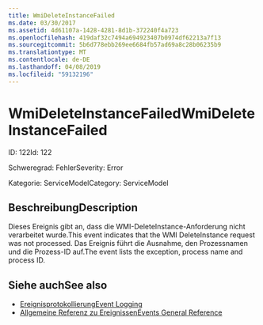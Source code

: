 ```yaml
---
title: WmiDeleteInstanceFailed
ms.date: 03/30/2017
ms.assetid: 4d61107a-1428-4281-8d1b-372240f4a723
ms.openlocfilehash: 419daf32c7494a694923407b0974df62213a7f13
ms.sourcegitcommit: 5b6d778ebb269ee6684fb57ad69a8c28b06235b9
ms.translationtype: MT
ms.contentlocale: de-DE
ms.lasthandoff: 04/08/2019
ms.locfileid: "59132196"
---
```

# <a name="wmideleteinstancefailed"></a><span data-ttu-id="d3f93-102">WmiDeleteInstanceFailed</span><span class="sxs-lookup"><span data-stu-id="d3f93-102">WmiDeleteInstanceFailed</span></span>
<span data-ttu-id="d3f93-103">ID: 122</span><span class="sxs-lookup"><span data-stu-id="d3f93-103">Id: 122</span></span>  
  
 <span data-ttu-id="d3f93-104">Schweregrad: Fehler</span><span class="sxs-lookup"><span data-stu-id="d3f93-104">Severity: Error</span></span>  
  
 <span data-ttu-id="d3f93-105">Kategorie: ServiceModel</span><span class="sxs-lookup"><span data-stu-id="d3f93-105">Category: ServiceModel</span></span>  
  
## <a name="description"></a><span data-ttu-id="d3f93-106">Beschreibung</span><span class="sxs-lookup"><span data-stu-id="d3f93-106">Description</span></span>  
 <span data-ttu-id="d3f93-107">Dieses Ereignis gibt an, dass die WMI-DeleteInstance-Anforderung nicht verarbeitet wurde.</span><span class="sxs-lookup"><span data-stu-id="d3f93-107">This event indicates that the WMI DeleteInstance request was not processed.</span></span> <span data-ttu-id="d3f93-108">Das Ereignis führt die Ausnahme, den Prozessnamen und die Prozess-ID auf.</span><span class="sxs-lookup"><span data-stu-id="d3f93-108">The event lists the exception, process name and process ID.</span></span>  
  
## <a name="see-also"></a><span data-ttu-id="d3f93-109">Siehe auch</span><span class="sxs-lookup"><span data-stu-id="d3f93-109">See also</span></span>

- [<span data-ttu-id="d3f93-110">Ereignisprotokollierung</span><span class="sxs-lookup"><span data-stu-id="d3f93-110">Event Logging</span></span>](../../../../../docs/framework/wcf/diagnostics/event-logging/index.md)
- [<span data-ttu-id="d3f93-111">Allgemeine Referenz zu Ereignissen</span><span class="sxs-lookup"><span data-stu-id="d3f93-111">Events General Reference</span></span>](../../../../../docs/framework/wcf/diagnostics/event-logging/events-general-reference.md)
